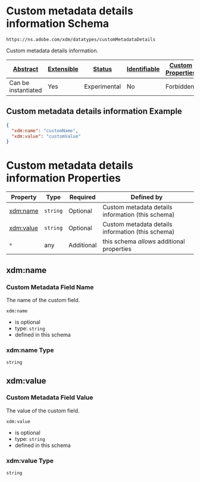 
# Custom metadata details information Schema

```
https://ns.adobe.com/xdm/datatypes/customMetadataDetails
```

Custom metadata details information.

| [Abstract](../../abstract.md) | [Extensible](../../extensions.md) | [Status](../../status.md) | [Identifiable](../../id.md) | [Custom Properties](../../extensions.md) | [Additional Properties](../../extensions.md) | Defined In |
|-------------------------------|-----------------------------------|---------------------------|-----------------------------|------------------------------------------|----------------------------------------------|------------|
| Can be instantiated | Yes | Experimental | No | Forbidden | Permitted | [datatypes/custommetadatadetails.schema.json](datatypes/custommetadatadetails.schema.json) |

## Custom metadata details information Example
```json
{
  "xdm:name": "customName",
  "xdm:value": "customValue"
}
```

# Custom metadata details information Properties

| Property | Type | Required | Defined by |
|----------|------|----------|------------|
| [xdm:name](#xdmname) | `string` | Optional | Custom metadata details information (this schema) |
| [xdm:value](#xdmvalue) | `string` | Optional | Custom metadata details information (this schema) |
| `*` | any | Additional | this schema *allows* additional properties |

## xdm:name
### Custom Metadata Field Name

The name of the custom field.

`xdm:name`
* is optional
* type: `string`
* defined in this schema

### xdm:name Type


`string`






## xdm:value
### Custom Metadata Field Value

The value of the custom field.

`xdm:value`
* is optional
* type: `string`
* defined in this schema

### xdm:value Type


`string`





